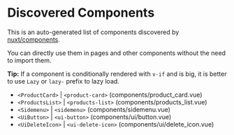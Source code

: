 # Discovered Components

This is an auto-generated list of components discovered by [nuxt/components](https://github.com/nuxt/components).

You can directly use them in pages and other components without the need to import them.

**Tip:** If a component is conditionally rendered with `v-if` and is big, it is better to use `Lazy` or `lazy-` prefix to lazy load.

- `<ProductCard>` | `<product-card>` (components/product_card.vue)
- `<ProductsList>` | `<products-list>` (components/products_list.vue)
- `<Sidemenu>` | `<sidemenu>` (components/sidemenu.vue)
- `<UiButton>` | `<ui-button>` (components/ui/button.vue)
- `<UiDeleteIcon>` | `<ui-delete-icon>` (components/ui/delete_icon.vue)
